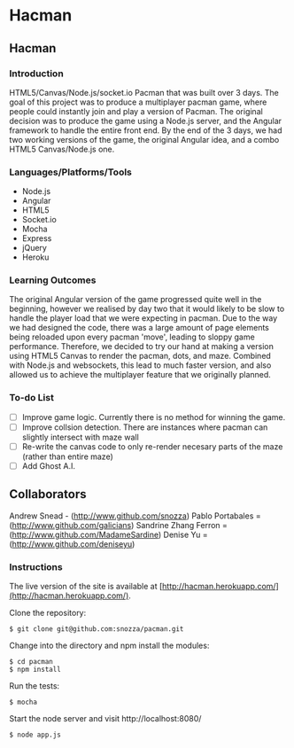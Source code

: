 Hacman
========================

## Hacman

### Introduction

HTML5/Canvas/Node.js/socket.io Pacman that was built over 3 days. The goal of this project was to produce a multiplayer pacman game, where people could instantly join and play a version of Pacman. The original decision was to produce the game using a Node.js server, and the Angular framework to handle the entire front end. By the end of the 3 days, we had two working versions of the game, the original Angular idea, and a combo HTML5 Canvas/Node.js one.

### Languages/Platforms/Tools

* Node.js
* Angular
* HTML5
* Socket.io
* Mocha
* Express
* jQuery
* Heroku

### Learning Outcomes

The original Angular version of the game progressed quite well in the beginning, however we realised by day two that it would likely to be slow to handle the player load that we were expecting in pacman. Due to the way we had designed the code, there was a large amount of page elements being reloaded upon every pacman 'move', leading to sloppy game performance. Therefore, we decided to try our hand at making a version using HTML5 Canvas to render the pacman, dots, and maze. Combined with Node.js and websockets, this lead to much faster version, and also allowed us to achieve the multiplayer feature that we originally planned.


### To-do List
- [ ] Improve game logic. Currently there is no method for winning the game.
- [ ] Improve collsion detection. There are instances where pacman can slightly intersect with maze wall
- [ ] Re-write the canvas code to only re-render necesary parts of the maze (rather than entire maze)
- [ ] Add Ghost A.I.

## Collaborators
Andrew Snead - (http://www.github.com/snozza)
Pablo Portabales = (http://www.github.com/galicians)
Sandrine Zhang Ferron  = (http://www.github.com/MadameSardine)
Denise Yu = (http://www.github.com/deniseyu)

### Instructions

The live version of the site is available at [http://hacman.herokuapp.com/](http://hacman.herokuapp.com/).

Clone the repository:

```
$ git clone git@github.com:snozza/pacman.git
```

Change into the directory and npm install the modules:

```
$ cd pacman
$ npm install
```

Run the tests: 

```
$ mocha
```

Start the node server and visit http://localhost:8080/

```
$ node app.js